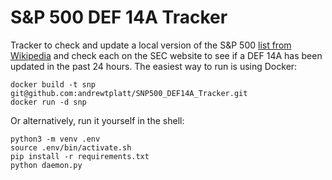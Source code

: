 # S&P 500 DEF 14A Tracker
Tracker to check and update a local version of the S&P 500 [list from Wikipedia](https://en.wikipedia.org/wiki/List_of_S%26P_500_companies) 
and check each on the SEC website to see if a DEF 14A has been updated in the past 
24 hours. The easiest way to run is using Docker:

```shell
docker build -t snp git@github.com:andrewtplatt/SNP500_DEF14A_Tracker.git
docker run -d snp
```

Or alternatively, run it yourself in the shell:

```shell
python3 -m venv .env
source .env/bin/activate.sh
pip install -r requirements.txt
python daemon.py
```